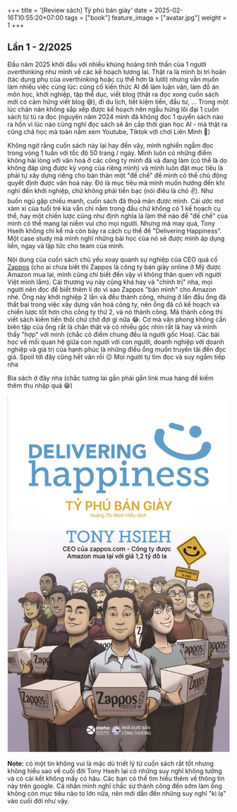 +++
title = '[Review sách] Tỷ phú bán giày'
date = 2025-02-16T10:55:20+07:00
tags = ["book"]
feature_image = ["avatar.jpg"]
weight = 1
+++

## Lần 1 - 2/2025
Đầu năm 2025 khởi đầu với nhiều khủng hoảng tinh thần của 1 người overthinking như mình về các kế hoạch tương lai. Thật ra là mình bị trì hoãn (tác dụng phụ của overthinking hoặc cụ thể hơn là lười) nhưng vẫn muốn làm nhiều việc cùng lúc: củng cố kiến thức AI để làm luận văn, làm đồ án môn học, khởi nghiệp, tập thể dục, viết blog (thật ra đọc xong cuốn sách mới có cảm hứng viết blog 😅), đi du lịch, tiết kiệm tiền, đầu tư, ... Trong một lúc chán nản không sắp xếp được kế hoạch nên ngẫu hứng lôi đại 1 cuốn sách từ tủ ra đọc (nguyên năm 2024 mình đã không đọc 1 quyển sách nào ra hồn vì lúc nào cũng nghĩ đọc sách sẽ ăn cắp thời gian học AI - mà thật ra cũng chả học mà toàn nằm xem Youtube, Tiktok với chơi Liên Minh 🥲)

Không ngờ rằng cuốn sách này lại hay đến vậy, mình nghiền ngẫm đọc trong vòng 1 tuần với tốc độ 50 trang / ngày. Mình luôn có những điểm không hài lòng với văn hoá ở các công ty mình đã và đang làm (có thể là do không đáp ứng được kỳ vọng của riêng mình) và mình luôn đặt mục tiêu là phải tự xây dựng riêng cho bản thân một "đế chế" để mình có thể chủ động quyết định được văn hoá này. Đó là mục tiêu mà mình muốn hướng đến khi nghĩ đến khởi nghiệp, chứ không phải tiền bạc (nói điêu là chó ✌️). Như buồn ngủ gặp chiếu manh, cuốn sách đã thoả mãn được mình. Cái ước mơ xàm xí của tuổi trẻ kia vẫn chỉ nằm trong đầu chứ không có 1 kế hoạch cụ thể, hay một chiến lược cũng như định nghĩa là làm thế nào để "đế chế" của mình có thể mang lại niềm vui cho mọi người. Nhưng mà may quá, Tony Hseih không chỉ kể mà còn bày ra cách cụ thể để "Delivering Happiness". Một case study mà mình nghĩ những bài học của nó sẽ được mình áp dụng liền, ngay và lập tức cho team của mình.

Nội dung của cuốn sách chủ yếu xoay quanh sự nghiệp của CEO quá cố [Zappos](https://www.zappos.com/) (cho ai chưa biết thì Zappos là công ty bán giày online ở Mỹ được Amazon mua lại, mình cũng chỉ biết đến vậy vì không thân quen với người Việt mình lắm). Cái thương vụ này cũng khá hay và "chính trị" nha, mọi người nên đọc để biết thêm lí do vì sao Zappos "bán mình" cho Amazon nhé. Ông này khởi nghiệp 2 lần và đều thành công, nhưng ở lần đầu ổng đã thất bại trong việc xây dựng văn hoá công ty, nên ổng đã có kế hoạch và chiến lược tốt hơn cho công ty thứ 2, và nó thành công. Mà thành công thì viết sách kiếm tiền thôi chứ chờ đợi gì nữa 😂. Cơ mà văn phong không cần biên tập của ổng rất là chân thật và có nhiều góc nhìn rất là hay và mình thấy "hợp" với mình (chắc có điểm chung đều là người gốc Hoa). Các bài học về mối quan hệ giữa con người với con người, doanh nghiệp với doanh nghiệp và giá trị của hạnh phúc là những điều ổng muốn truyền tải đến đọc giả. Spoil tới đây cũng hết văn rồi 😔 Mọi người tự tìm đọc và suy ngẫm tiếp nha

Bìa sách ở đây nha (chắc tương lai gần phải gắn link mua hàng để kiếm thêm thu nhập quá 😁)

![Tỷ phú bán giày - Delivering Happiness](images/delivering_happiness_book_cover.webp)

**Note:** có một tin không vui là mặc dù triết lý từ cuốn sách rất tốt nhưng không hiểu sao về cuối đời Tony Hseih lại có những suy nghĩ không tưởng và có cái kết không mấy có hậu. Các bạn có thể tìm hiểu thêm về thông tin này trên google. Cá nhân mình nghĩ chắc sự thành công đến sớm làm ổng không còn mục tiêu nào to lớn nữa, nên mới dẫn đến những suy nghĩ "kì lạ" vào cuối đời như vậy.
